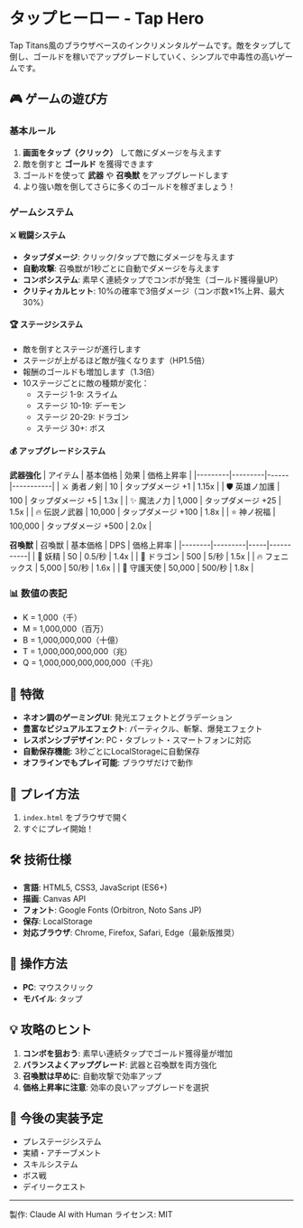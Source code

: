 # タップヒーロー - Tap Hero

Tap Titans風のブラウザベースのインクリメンタルゲームです。敵をタップして倒し、ゴールドを稼いでアップグレードしていく、シンプルで中毒性の高いゲームです。

## 🎮 ゲームの遊び方

### 基本ルール
1. **画面をタップ（クリック）** して敵にダメージを与えます
2. 敵を倒すと **ゴールド** を獲得できます
3. ゴールドを使って **武器** や **召喚獣** をアップグレードします
4. より強い敵を倒してさらに多くのゴールドを稼ぎましょう！

### ゲームシステム

#### ⚔️ 戦闘システム
- **タップダメージ**: クリック/タップで敵にダメージを与えます
- **自動攻撃**: 召喚獣が1秒ごとに自動でダメージを与えます
- **コンボシステム**: 素早く連続タップでコンボが発生（ゴールド獲得量UP）
- **クリティカルヒット**: 10%の確率で3倍ダメージ（コンボ数×1%上昇、最大30%）

#### 🏆 ステージシステム
- 敵を倒すとステージが進行します
- ステージが上がるほど敵が強くなります（HP1.5倍）
- 報酬のゴールドも増加します（1.3倍）
- 10ステージごとに敵の種類が変化：
  - ステージ 1-9: スライム
  - ステージ 10-19: デーモン
  - ステージ 20-29: ドラゴン
  - ステージ 30+: ボス

#### 💰 アップグレードシステム

**武器強化**
| アイテム | 基本価格 | 効果 | 価格上昇率 |
|---------|---------|------|-----------|
| ⚔️ 勇者ノ剣 | 10 | タップダメージ +1 | 1.15x |
| 🛡️ 英雄ノ加護 | 100 | タップダメージ +5 | 1.3x |
| ✨ 魔法ノ力 | 1,000 | タップダメージ +25 | 1.5x |
| 🔥 伝説ノ武器 | 10,000 | タップダメージ +100 | 1.8x |
| ⭐ 神ノ祝福 | 100,000 | タップダメージ +500 | 2.0x |

**召喚獣**
| 召喚獣 | 基本価格 | DPS | 価格上昇率 |
|--------|---------|-----|-----------|
| 🧚 妖精 | 50 | 0.5/秒 | 1.4x |
| 🐉 ドラゴン | 500 | 5/秒 | 1.5x |
| 🔥 フェニックス | 5,000 | 50/秒 | 1.6x |
| 👼 守護天使 | 50,000 | 500/秒 | 1.8x |

### 📊 数値の表記
- K = 1,000（千）
- M = 1,000,000（百万）
- B = 1,000,000,000（十億）
- T = 1,000,000,000,000（兆）
- Q = 1,000,000,000,000,000（千兆）

## 🎨 特徴

- **ネオン調のゲーミングUI**: 発光エフェクトとグラデーション
- **豊富なビジュアルエフェクト**: パーティクル、斬撃、爆発エフェクト
- **レスポンシブデザイン**: PC・タブレット・スマートフォンに対応
- **自動保存機能**: 3秒ごとにLocalStorageに自動保存
- **オフラインでもプレイ可能**: ブラウザだけで動作

## 🚀 プレイ方法

1. `index.html` をブラウザで開く
2. すぐにプレイ開始！

## 🛠️ 技術仕様

- **言語**: HTML5, CSS3, JavaScript (ES6+)
- **描画**: Canvas API
- **フォント**: Google Fonts (Orbitron, Noto Sans JP)
- **保存**: LocalStorage
- **対応ブラウザ**: Chrome, Firefox, Safari, Edge（最新版推奨）

## 📱 操作方法

- **PC**: マウスクリック
- **モバイル**: タップ

## 💡 攻略のヒント

1. **コンボを狙おう**: 素早い連続タップでゴールド獲得量が増加
2. **バランスよくアップグレード**: 武器と召喚獣を両方強化
3. **召喚獣は早めに**: 自動攻撃で効率アップ
4. **価格上昇率に注意**: 効率の良いアップグレードを選択

## 🎯 今後の実装予定

- プレステージシステム
- 実績・アチーブメント
- スキルシステム
- ボス戦
- デイリークエスト

---

製作: Claude AI with Human
ライセンス: MIT